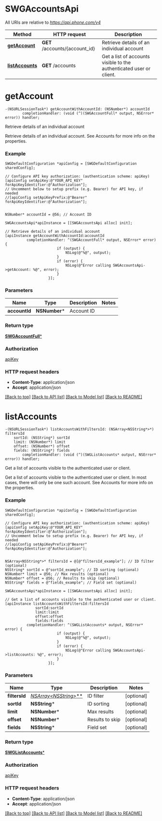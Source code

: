 # SWGAccountsApi

All URIs are relative to *https://api.phone.com/v4*

Method | HTTP request | Description
------------- | ------------- | -------------
[**getAccount**](SWGAccountsApi.md#getaccount) | **GET** /accounts/{account_id} | Retrieve details of an individual account
[**listAccounts**](SWGAccountsApi.md#listaccounts) | **GET** /accounts | Get a list of accounts visible to the authenticated user or client.


# **getAccount**
```objc
-(NSURLSessionTask*) getAccountWithAccountId: (NSNumber*) accountId
        completionHandler: (void (^)(SWGAccountFull* output, NSError* error)) handler;
```

Retrieve details of an individual account

Retrieve details of an individual account. See Accounts for more info on the properties.

### Example 
```objc
SWGDefaultConfiguration *apiConfig = [SWGDefaultConfiguration sharedConfig];

// Configure API key authorization: (authentication scheme: apiKey)
[apiConfig setApiKey:@"YOUR_API_KEY" forApiKeyIdentifier:@"Authorization"];
// Uncomment below to setup prefix (e.g. Bearer) for API key, if needed
//[apiConfig setApiKeyPrefix:@"Bearer" forApiKeyIdentifier:@"Authorization"];


NSNumber* accountId = @56; // Account ID

SWGAccountsApi*apiInstance = [[SWGAccountsApi alloc] init];

// Retrieve details of an individual account
[apiInstance getAccountWithAccountId:accountId
          completionHandler: ^(SWGAccountFull* output, NSError* error) {
                        if (output) {
                            NSLog(@"%@", output);
                        }
                        if (error) {
                            NSLog(@"Error calling SWGAccountsApi->getAccount: %@", error);
                        }
                    }];
```

### Parameters

Name | Type | Description  | Notes
------------- | ------------- | ------------- | -------------
 **accountId** | **NSNumber***| Account ID | 

### Return type

[**SWGAccountFull***](SWGAccountFull.md)

### Authorization

[apiKey](../README.md#apiKey)

### HTTP request headers

 - **Content-Type**: application/json
 - **Accept**: application/json

[[Back to top]](#) [[Back to API list]](../README.md#documentation-for-api-endpoints) [[Back to Model list]](../README.md#documentation-for-models) [[Back to README]](../README.md)

# **listAccounts**
```objc
-(NSURLSessionTask*) listAccountsWithFiltersId: (NSArray<NSString*>*) filtersId
    sortId: (NSString*) sortId
    limit: (NSNumber*) limit
    offset: (NSNumber*) offset
    fields: (NSString*) fields
        completionHandler: (void (^)(SWGListAccounts* output, NSError* error)) handler;
```

Get a list of accounts visible to the authenticated user or client.

Get a list of accounts visible to the authenticated user or client. In most cases, there will only be one such account. See Accounts for more info on the properties.

### Example 
```objc
SWGDefaultConfiguration *apiConfig = [SWGDefaultConfiguration sharedConfig];

// Configure API key authorization: (authentication scheme: apiKey)
[apiConfig setApiKey:@"YOUR_API_KEY" forApiKeyIdentifier:@"Authorization"];
// Uncomment below to setup prefix (e.g. Bearer) for API key, if needed
//[apiConfig setApiKeyPrefix:@"Bearer" forApiKeyIdentifier:@"Authorization"];


NSArray<NSString*>* filtersId = @[@"filtersId_example"]; // ID filter (optional)
NSString* sortId = @"sortId_example"; // ID sorting (optional)
NSNumber* limit = @56; // Max results (optional)
NSNumber* offset = @56; // Results to skip (optional)
NSString* fields = @"fields_example"; // Field set (optional)

SWGAccountsApi*apiInstance = [[SWGAccountsApi alloc] init];

// Get a list of accounts visible to the authenticated user or client.
[apiInstance listAccountsWithFiltersId:filtersId
              sortId:sortId
              limit:limit
              offset:offset
              fields:fields
          completionHandler: ^(SWGListAccounts* output, NSError* error) {
                        if (output) {
                            NSLog(@"%@", output);
                        }
                        if (error) {
                            NSLog(@"Error calling SWGAccountsApi->listAccounts: %@", error);
                        }
                    }];
```

### Parameters

Name | Type | Description  | Notes
------------- | ------------- | ------------- | -------------
 **filtersId** | [**NSArray&lt;NSString*&gt;***](NSString*.md)| ID filter | [optional] 
 **sortId** | **NSString***| ID sorting | [optional] 
 **limit** | **NSNumber***| Max results | [optional] 
 **offset** | **NSNumber***| Results to skip | [optional] 
 **fields** | **NSString***| Field set | [optional] 

### Return type

[**SWGListAccounts***](SWGListAccounts.md)

### Authorization

[apiKey](../README.md#apiKey)

### HTTP request headers

 - **Content-Type**: application/json
 - **Accept**: application/json

[[Back to top]](#) [[Back to API list]](../README.md#documentation-for-api-endpoints) [[Back to Model list]](../README.md#documentation-for-models) [[Back to README]](../README.md)

